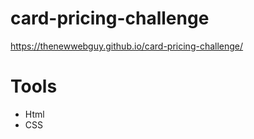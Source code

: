 # card-pricing-challenge
https://thenewwebguy.github.io/card-pricing-challenge/
# Tools
- Html
- CSS
